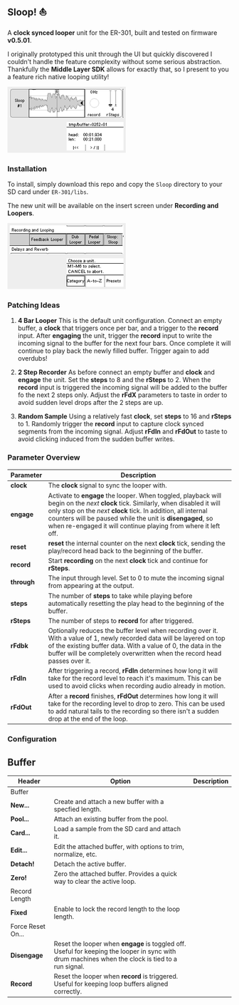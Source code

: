 ## Sloop! :boat:

A **clock synced looper** unit for the ER-301, built and tested on firmware **v0.5.01**.

I originally prototyped this unit through the UI but quickly discovered I couldn't handle the feature complexity without some serious abstraction. Thankfully the **Middle Layer SDK** allows for exactly that, so I present to you a feature rich native looping utility!

![](../screenshots/SloopRecord.png)

### Installation

To install, simply download this repo and copy the `Sloop` directory to your SD card under `ER-301/libs`.

The new unit will be available on the insert screen under **Recording and Loopers**.

![](../screenshots/SloopInsert.png)

### Patching Ideas

1. **4 Bar Looper** This is the default unit configuration. Connect an empty buffer, a **clock** that triggers once per bar, and a trigger to the **record** input. After **engaging** the unit, trigger the **record** input to write the incoming signal to the buffer for the next four bars. Once complete it will continue to play back the newly filled buffer. Trigger again to add overdubs!

2. **2 Step Recorder** As before connect an empty buffer and **clock** and **engage** the unit. Set the **steps** to 8 and the **rSteps** to 2. When the **record** input is triggered the incoming signal will be added to the buffer fo the next 2 steps only. Adjust the **rFdX** parameters to taste in order to avoid sudden level drops after the 2 steps are up.

3. **Random Sample** Using a relatively fast **clock**, set **steps** to 16 and **rSteps** to 1. Randomly trigger the **record** input to capture clock synced segments from the incoming signal. Adjust **rFdIn** and **rFdOut** to taste to avoid clicking induced from the sudden buffer writes.

### Parameter Overview

Parameter | Description
--------- | -----------
**clock** | The **clock** signal to sync the looper with.
**engage** | Activate to **engage** the looper. When toggled, playback will begin on the _next_ **clock** tick. Similarly, when disabled it will only stop on the _next_ **clock** tick. In addition, all internal counters will be paused while the unit is **disengaged**, so when re-engaged it will continue playing from where it left off.
**reset** | **reset** the internal counter on the next **clock** tick, sending the play/record head back to the beginning of the buffer.
**record** | Start **recording** on the next **clock** tick and continue for **rSteps**.
**through** | The input through level. Set to 0 to mute the incoming signal from appearing at the output.
**steps** | The number of **steps** to take while playing before automatically resetting the play head to the beginning of the buffer.
**rSteps** | The number of steps to **record** for after triggered.
**rFdbk** | Optionally reduces the buffer level when recording over it. With a value of 1, newly recorded data will be layered on top of the existing buffer data. With a value of 0, the data in the buffer will be completely overwritten when the record head passes over it.
**rFdIn** | After triggering a record, **rFdIn** determines how long it will take for the record level to reach it's maximum. This can be used to avoid clicks when recording audio already in motion.
**rFdOut** | After a **record** finishes, **rFdOut** determines how long it will take for the recording level to drop to zero. This can be used to add natural tails to the recording so there isn't a sudden drop at the end of the loop.

### Configuration
## Buffer
Header | Option | Description
-------|--------|------------
Buffer | | 
 | **New...** | Create and attach a new buffer with a specfied length.
 | **Pool...** | Attach an existing buffer from the pool.
 | **Card...** | Load a sample from the SD card and attach it.
 | **Edit...** | Edit the attached buffer, with options to trim, normalize, etc.
 | **Detach!** | Detach the active buffer.
 | **Zero!** | Zero the attached buffer. Provides a quick way to clear the active loop.
Record Length | | 
 | **Fixed** | Enable to lock the record length to the loop length.
Force Reset On... | | 
 | **Disengage** | Reset the looper when **engage** is toggled off. Useful for keeping the looper in sync with drum machines when the clock is tied to a run signal.
 | **Record** | Reset the looper when **record** is triggered. Useful for keeping loop buffers aligned correctly.

